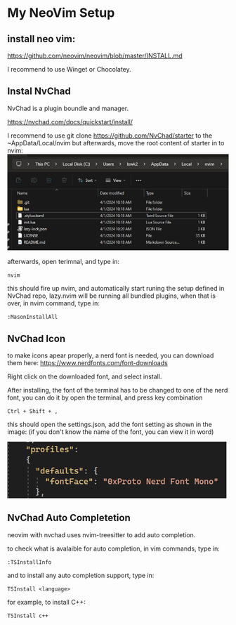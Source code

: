 # My NeoVim Setup
## install neo vim:

https://github.com/neovim/neovim/blob/master/INSTALL.md

I recommend to use Winget or Chocolatey.

## Instal NvChad
NvChad is a plugin boundle and manager.

https://nvchad.com/docs/quickstart/install/

I recommend to use 
git clone https://github.com/NvChad/starter
to the ~AppData/Local/nvim
but afterwards, move the root content of starter in to nvim:
![](resources/NvChadLocation.png)

afterwards, open terimnal, and type in:
```
nvim
```
this should fire up nvim, and automatically start runing the setup defined in NvChad repo, lazy.nvim will be running all bundled plugins, when that is over, in nvim command, type in:
```
:MasonInstallAll
```
## NvChad Icon
to make icons apear properly, a nerd font is needed, you can download them here:
https://www.nerdfonts.com/font-downloads

Right click on the downloaded font, and select install.

After installing, the font of the terminal has to be changed to one of the nerd font, you can do it by open the terminal, and press key combination
```
Ctrl + Shift + ,
``` 
this should open the settings.json, add the font setting as shown in the image: (if you don't know the name of the font, you can view it in word)


![](resources/NVChadIcon.png)


## NvChad Auto Completetion

neovim with nvchad uses nvim-treesitter to add auto completion.

to check what is avalaible for auto completion, in vim commands, type in:
```
:TSInstallInfo
```
and to install any auto completion support, type in:
```
TSInstall <language>
```
for example, to install C++:
```
TSInstall c++
```


